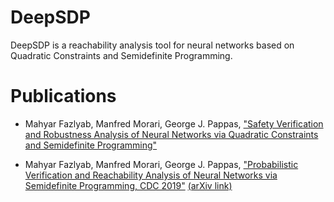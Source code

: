 # DeepSDP
DeepSDP is a reachability analysis tool for neural networks based on Quadratic Constraints and Semidefinite Programming. 

# Publications

- Mahyar Fazlyab, Manfred Morari, George J. Pappas, ["Safety Verification and Robustness Analysis of Neural Networks via Quadratic Constraints and Semidefinite Programming"](https://arxiv.org/abs/1903.01287)

- Mahyar Fazlyab, Manfred Morari, George J. Pappas, ["Probabilistic Verification and Reachability Analysis of Neural Networks via Semidefinite Programming, CDC 2019"](https://ieeexplore.ieee.org/document/9029310) [(arXiv link)](https://arxiv.org/abs/1910.04249)



